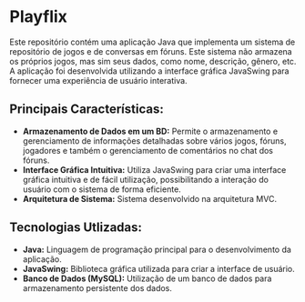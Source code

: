 # Playflix

Este repositório contém uma aplicação Java que implementa um sistema de repositório de jogos e de conversas em fóruns. Este sistema não armazena os próprios jogos, mas sim seus dados, como nome, descrição, gênero, etc. A aplicação foi desenvolvida utilizando a interface gráfica JavaSwing para fornecer uma experiência de usuário interativa.

## Principais Características:

- **Armazenamento de Dados em um BD:** Permite o armazenamento e gerenciamento de informações detalhadas sobre vários jogos, fóruns, jogadores e também o gerenciamento de comentários no chat dos fóruns.
- **Interface Gráfica Intuitiva:** Utiliza JavaSwing para criar uma interface gráfica intuitiva e de fácil utilização, possibilitando a interação do usuário com o sistema de forma eficiente.
- **Arquitetura de Sistema:** Sistema desenvolvido na arquitetura MVC.

## Tecnologias Utlizadas:

- **Java:** Linguagem de programação principal para o desenvolvimento da aplicação.
- **JavaSwing:** Biblioteca gráfica utilizada para criar a interface de usuário.
- **Banco de Dados (MySQL):** Utilização de um banco de dados para armazenamento persistente dos dados.

